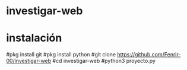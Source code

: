 # investigar-web
# instalación
#pkg install git
#pkg install python
#git clone https://github.com/Fenrir-00/investigar-web
#cd investigar-web
#python3 proyecto.py
